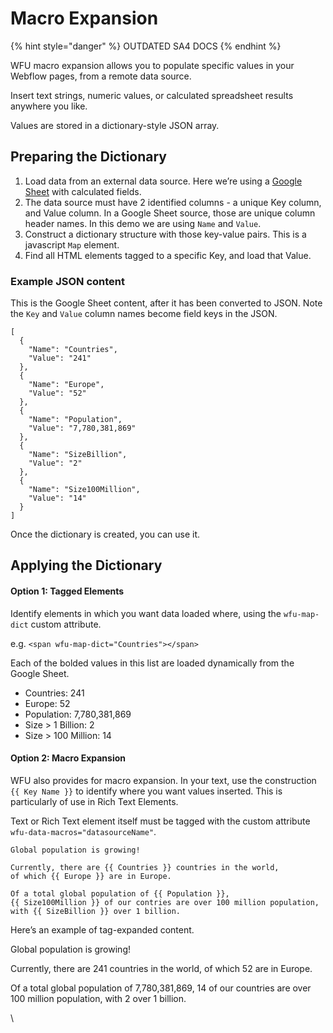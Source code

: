 # Macro Expansion

{% hint style="danger" %}
OUTDATED SA4 DOCS
{% endhint %}

WFU macro expansion allows you to populate specific values in your Webflow pages, from a remote data source.

Insert text strings, numeric values, or calculated spreadsheet results anywhere you like.

Values are stored in a dictionary-style JSON array.

## Preparing the Dictionary <a href="#preparing-the-dictionary" id="preparing-the-dictionary"></a>

1. Load data from an external data source. Here we’re using a [Google Sheet](https://docs.google.com/spreadsheets/d/16lPOiFz5Ow-FTro5SWS-m00fNhRjgsiyeSBdme3gKX0/edit#gid=118669749) with calculated fields.
2. The data source must have 2 identified columns - a unique Key column, and Value column. In a Google Sheet source, those are unique column header names. In this demo we are using `Name` and `Value`.
3. Construct a dictionary structure with those key-value pairs. This is a javascript `Map` element.
4. Find all HTML elements tagged to a specific Key, and load that Value.

### Example JSON content <a href="#example-json-content" id="example-json-content"></a>

This is the Google Sheet content, after it has been converted to JSON. Note the `Key` and `Value` column names become field keys in the JSON.

```
[
  {
    "Name": "Countries",
    "Value": "241"
  },
  {
    "Name": "Europe",
    "Value": "52"
  },
  {
    "Name": "Population",
    "Value": "7,780,381,869"
  },
  {
    "Name": "SizeBillion",
    "Value": "2"
  },
  {
    "Name": "Size100Million",
    "Value": "14"
  }
]
```

Once the dictionary is created, you can use it.

## Applying the Dictionary <a href="#applying-the-dictionary" id="applying-the-dictionary"></a>

#### Option 1: Tagged Elements <a href="#option-1-tagged-elements" id="option-1-tagged-elements"></a>

Identify elements in which you want data loaded where, using the `wfu-map-dict` custom attribute.

e.g. `<span wfu-map-dict="Countries"></span>`

Each of the bolded values in this list are loaded dynamically from the Google Sheet.

* Countries: 241
* Europe: 52
* Population: 7,780,381,869
* Size > 1 Billion: 2
* Size > 100 Million: 14

#### Option 2: Macro Expansion <a href="#option-2-macro-expansion" id="option-2-macro-expansion"></a>

WFU also provides for macro expansion. In your text, use the construction `{{ Key Name }}` to identify where you want values inserted. This is particularly of use in Rich Text Elements.

Text or Rich Text element itself must be tagged with the custom attribute `wfu-data-macros="datasourceName"`.

```
Global population is growing!
                    
Currently, there are {{ Countries }} countries in the world,
of which {{ Europe }} are in Europe.
                    
Of a total global population of {{ Population }},
{{ Size100Million }} of our contries are over 100 million population,
with {{ SizeBillion }} over 1 billion.
```

Here’s an example of tag-expanded content.

Global population is growing!

Currently, there are 241 countries in the world, of which 52 are in Europe.

Of a total global population of 7,780,381,869, 14 of our countries are over 100 million population, with 2 over 1 billion.

\

